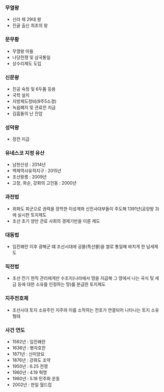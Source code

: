 ### 무열왕
- 신라 제 29대 왕
- 진골 출신 최초의 왕

### 문무황
- 무열왕 아들
- 나당전쟁 및 삼국통일
- 상수리제도 도입

### 신문왕
- 진공 숙청 및 6두품 등용
- 국학 설치
- 지방제도정비(9주5소경)
- 녹읍폐지 및 관료전 지급
- 김흠돌의 난 진압

### 성덕왕
- 정전 지급

### 유네스코 지정 유산
- 남한산성 : 2014년
- 백제역사유적지구 : 2015년
- 조선왕릉 : 2009년
- 고창, 화순, 강화의 고인동 : 2000년

### 과전법
- 위화도 회군으로 권력을 장학한 이성계와 신진사대부들이 주도해 1391년(공양왕 3)에 실시한 토지제도
- 조선 초기 양만 관료 사회의 경제기반을 이룬 제도

### 대동법
- 임진왜란 이후 광해군 떄 조선시대에 공물(특산물)을 쌀로 통일해 바치게 한 납세제도

### 직전법
- 조선 전기 현직 관리에게만 수조지(나라에서 땅을 지급해 그 땅에서 나는 곡식 및 세금 등에 대한 소유를 인정하는 땅)를 분급한 토지제도

### 지주전호제
- 조선시대 토지 소유주인 지주와 이를 소작하는 전호가 연결되어 나타나는 토지 소유 형태

### 사건 연도
- 1592년 : 임진왜란
- 1636년 : 병자호란
- 1871년 : 신미양요
- 1876년 : 강화도 조약
- 1950년 : 6.25 전쟁
- 1960년 : 4.19 혁명
- 1980년 : 5.18 민주화 운동
- 2002년 : 한일 월드컵
